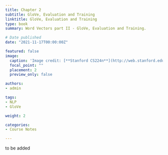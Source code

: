 ```yaml
---
title: Chapter 2
subtitle: GloVe, Evaluation and Training
linktitle: GloVe, Evaluation and Training
type: book
summary: Word Vectors part II - GloVe, Evaluation and Training.

# Date published
date: "2021-11-17T00:00:00Z"

featured: false
image:
  caption: 'Image credit: [**Stanford CS224n**](http://web.stanford.edu/class/cs224n/slides/cs224n-2021-lecture02-wordvecs2.pdf)'
  focal_point: ""
  placement: 2
  preview_only: false

authors:
- admin

tags:
- NLP
- GloVe

weight: 2

categories:
- Course Notes

---
```

to be added 